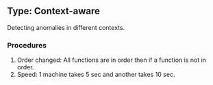 

## Type: Context-aware
Detecting anomalies in different contexts.

### Procedures
1. Order changed: All functions are in order then if a function is not in order.
2. Speed: 1 machine takes 5 sec and another takes 10 sec.
